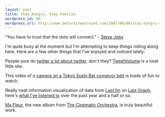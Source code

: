 ```yaml
--- 
layout: post
title: Stay Hungry, Stay Foolish
wordpress_id: 60
wordpress_url: http://www.beforeitwasround.com/2007/06/06/stay-hungry-stay-foolish/
---
```

"You have to trust that the dots will connect." - <a href="http://www.youtube.com/watch?v=D1R-jKKp3NA">Steve Jobs</a>

I'm quite busy at the moment but I'm attempting to keep things rolling along here.  Here are a few other things that I've enjoyed and noticed lately:

People sure do <a href="http://www.tweetvolume.com/index.php?search_phrases=twitter,google,apple,yahoo,microsoft">twitter a lot about twitter</a>, don't they?  <a href="http://www.tweetvolume.com">TweetVolume</a> is a neat little site.

This video of a <a href="http://www.liveleak.com/view?i=c35_1178938654">camera on a Tokyo Sushi Bar conveyor belt</a> is loads of fun to watch.

Really neat information visualization of data from <a href="http://www.last.fm">Last.fm</a> on <a href="http://lastgraph.aeracode.org/">Last Graph</a>, here's <a href="/_misc/lastfm.pdf">what I've listened to</a> over the past year and a half or so.

<a href="http://www.ninjatune.net/ninja/release.php?id=1240">Ma Fleur</a>, the new album from <a href="http://www.cinematicorchestra.com/">The Cinematic Orchestra</a>, is truly beautiful work.
